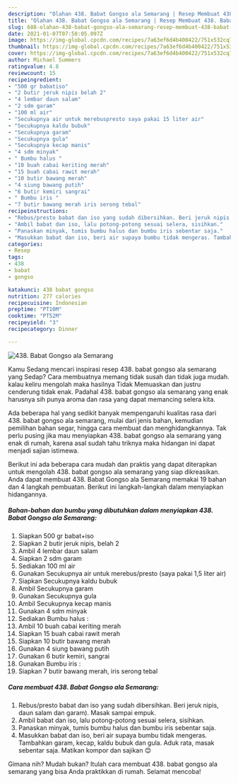 ```yaml
---
description: "Olahan 438. Babat Gongso ala Semarang | Resep Membuat 438. Babat Gongso ala Semarang Yang Menggugah Selera"
title: "Olahan 438. Babat Gongso ala Semarang | Resep Membuat 438. Babat Gongso ala Semarang Yang Menggugah Selera"
slug: 688-olahan-438-babat-gongso-ala-semarang-resep-membuat-438-babat-gongso-ala-semarang-yang-menggugah-selera
date: 2021-01-07T07:58:05.097Z
image: https://img-global.cpcdn.com/recipes/7a63ef6d4b400422/751x532cq70/438-babat-gongso-ala-semarang-foto-resep-utama.jpg
thumbnail: https://img-global.cpcdn.com/recipes/7a63ef6d4b400422/751x532cq70/438-babat-gongso-ala-semarang-foto-resep-utama.jpg
cover: https://img-global.cpcdn.com/recipes/7a63ef6d4b400422/751x532cq70/438-babat-gongso-ala-semarang-foto-resep-utama.jpg
author: Michael Summers
ratingvalue: 4.8
reviewcount: 15
recipeingredient:
- "500 gr babatiso"
- "2 butir jeruk nipis belah 2"
- "4 lembar daun salam"
- "2 sdm garam"
- "100 ml air"
- "Secukupnya air untuk merebuspresto saya pakai 15 liter air"
- "Secukupnya kaldu bubuk"
- "Secukupnya garam"
- "Secukupnya gula"
- "Secukupnya kecap manis"
- "4 sdm minyak"
- " Bumbu halus "
- "10 buah cabai keriting merah"
- "15 buah cabai rawit merah"
- "10 butir bawang merah"
- "4 siung bawang putih"
- "6 butir kemiri sangrai"
- " Bumbu iris "
- "7 butir bawang merah iris serong tebal"
recipeinstructions:
- "Rebus/presto babat dan iso yang sudah dibersihkan. Beri jeruk nipis, daun salam dan garam). Masak sampai empuk."
- "Ambil babat dan iso, lalu potong-potong sesuai selera, sisihkan."
- "Panaskan minyak, tumis bumbu halus dan bumbu iris sebentar saja."
- "Masukkan babat dan iso, beri air supaya bumbu tidak mengeras. Tambahkan garam, kecap, kaldu bubuk dan gula. Aduk rata, masak sebentar saja. Matikan kompor dan sajikan 😊"
categories:
- Resep
tags:
- 438
- babat
- gongso

katakunci: 438 babat gongso 
nutrition: 277 calories
recipecuisine: Indonesian
preptime: "PT10M"
cooktime: "PT52M"
recipeyield: "3"
recipecategory: Dinner

---
```



![438. Babat Gongso ala Semarang](https://img-global.cpcdn.com/recipes/7a63ef6d4b400422/751x532cq70/438-babat-gongso-ala-semarang-foto-resep-utama.jpg)

Kamu Sedang mencari inspirasi resep 438. babat gongso ala semarang yang Sedap? Cara membuatnya memang tidak susah dan tidak juga mudah. kalau keliru mengolah maka hasilnya Tidak Memuaskan dan justru cenderung tidak enak. Padahal 438. babat gongso ala semarang yang enak harusnya sih punya aroma dan rasa yang dapat memancing selera kita.

Ada beberapa hal yang sedikit banyak mempengaruhi kualitas rasa dari 438. babat gongso ala semarang, mulai dari jenis bahan, kemudian pemilihan bahan segar, hingga cara membuat dan menghidangkannya. Tak perlu pusing jika mau menyiapkan 438. babat gongso ala semarang yang enak di rumah, karena asal sudah tahu triknya maka hidangan ini dapat menjadi sajian istimewa.




Berikut ini ada beberapa cara mudah dan praktis yang dapat diterapkan untuk mengolah 438. babat gongso ala semarang yang siap dikreasikan. Anda dapat membuat 438. Babat Gongso ala Semarang memakai 19 bahan dan 4 langkah pembuatan. Berikut ini langkah-langkah dalam menyiapkan hidangannya.

<!--inarticleads1-->

##### Bahan-bahan dan bumbu yang dibutuhkan dalam menyiapkan 438. Babat Gongso ala Semarang:

1. Siapkan 500 gr babat+iso
1. Siapkan 2 butir jeruk nipis, belah 2
1. Ambil 4 lembar daun salam
1. Siapkan 2 sdm garam
1. Sediakan 100 ml air
1. Gunakan Secukupnya air untuk merebus/presto (saya pakai 1,5 liter air)
1. Siapkan Secukupnya kaldu bubuk
1. Ambil Secukupnya garam
1. Gunakan Secukupnya gula
1. Ambil Secukupnya kecap manis
1. Gunakan 4 sdm minyak
1. Sediakan  Bumbu halus :
1. Ambil 10 buah cabai keriting merah
1. Siapkan 15 buah cabai rawit merah
1. Siapkan 10 butir bawang merah
1. Gunakan 4 siung bawang putih
1. Gunakan 6 butir kemiri, sangrai
1. Gunakan  Bumbu iris :
1. Siapkan 7 butir bawang merah, iris serong tebal




<!--inarticleads2-->

##### Cara membuat 438. Babat Gongso ala Semarang:

1. Rebus/presto babat dan iso yang sudah dibersihkan. Beri jeruk nipis, daun salam dan garam). Masak sampai empuk.
1. Ambil babat dan iso, lalu potong-potong sesuai selera, sisihkan.
1. Panaskan minyak, tumis bumbu halus dan bumbu iris sebentar saja.
1. Masukkan babat dan iso, beri air supaya bumbu tidak mengeras. Tambahkan garam, kecap, kaldu bubuk dan gula. Aduk rata, masak sebentar saja. Matikan kompor dan sajikan 😊




Gimana nih? Mudah bukan? Itulah cara membuat 438. babat gongso ala semarang yang bisa Anda praktikkan di rumah. Selamat mencoba!
